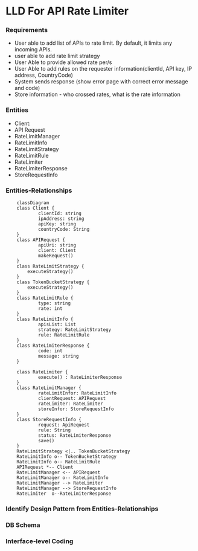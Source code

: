 # LLD For API Rate Limiter
### Requirements
* User able to add list of APIs to rate limit. By default, it limits any incoming APIs.
* user able to add rate limit strategy
* User Able to provide allowed rate per/s
* User Able to add rules on the requester information(clientId, API key, IP address, CountryCode)
* System sends response (show error page with correct error message and code)
* Store information - who crossed rates, what is the rate information

### Entities
* Client:
* API Request
* RateLimitManager
* RateLimitInfo
* RateLimitStrategy
* RateLimitRule
* RateLimiter
* RateLimiterResponse
* StoreRequestInfo

### Entities-Relationships
```mermaid
    classDiagram
    class Client {
            clientId: string
            ipAddress: string
            apiKey: string
            countryCode: String
    }
    class APIRequest {
            apiUri: string
            client: Client
            makeRequest()
    }
    class RateLimitStrategy {
        executeStrategy()
    }
    class TokenBucketStrategy {
        executeStrategy()
    }
    class RateLimitRule {
            type: string
            rate: int 
    } 
    class RateLimitInfo {
            apisList: List
            strategy: RateLimitStrategy
            rule: RateLimitRule 
    }
    class RateLimiterResponse {
            code: int
            message: string
    }
    
    class RateLimiter {
            execute() : RateLimiterResponse
    }
    class RateLimitManager {
            rateLimitInfor: RateLimitInfo
            clientRequest: APIRequest
            rateLimiter: RateLimiter 
            storeInfor: StoreRequestInfo 
    }
    class StoreRequestInfo {
            request: ApiRequest
            rule: String
            status: RateLimiterResponse 
            save()
    }
    RateLimitStrategy <|.. TokenBucketStrategy
    RateLimitInfo o-- TokenBucketStrategy
    RateLimitInfo o-- RateLimitRule
    APIRequest *-- Client
    RateLimitManager <-- APIRequest
    RateLimitManager o-- RateLimitInfo 
    RateLimitManager --> RateLimiter
    RateLimitManager --> StoreRequestInfo
    RateLimiter  o--RateLimiterResponse
```
### Identify Design Pattern from Entities-Relationships
### DB Schema 
### Interface-level Coding
